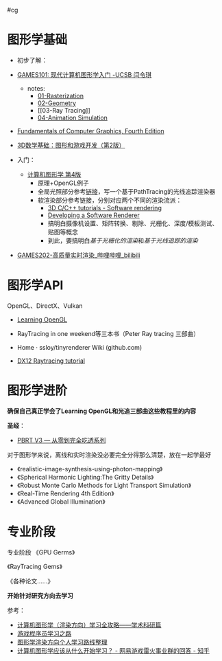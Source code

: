 #cg

# 图形学基础

- 初步了解：
- [GAMES101: 现代计算机图形学入门 -UCSB 闫令琪](https://link.zhihu.com/?target=https%3A//sites.cs.ucsb.edu/~lingqi/teaching/games101.html)
	- notes:
		- [01-Rasterization](01-Rasterization.md)
		- [02-Geometry](02-Geometry.md)
		- [[03-Ray Tracing]]
		- [04-Animation Simulation](04-Animation%20Simulation.md)
- [Fundamentals of Computer Graphics, Fourth Edition](Fundamentals%20of%20Computer%20Graphics,%20Fourth%20Edition.pdf)
- [3D数学基础：图形和游戏开发（第2版）](3D数学基础：图形和游戏开发（第2版）.pdf)

- 入门：
	- [计算机图形学 第4版](计算机图形学%20第4版.pdf)
		- 原理+OpenGL例子
		- 全局光照部分参考[链接](https://www.kevinbeason.com/smallpt/)，写一个基于PathTracing的光线追踪渲染器
		- 软渲染部分参考链接，分别对应两个不同的渲染流派：
			- [3D C/C++ tutorials - Software rendering](http://www.3dcpptutorials.sk/index.php?id=15)
			- [Developing a Software Renderer](https://trenki2.github.io/blog/2017/06/06/developing-a-software-renderer-part1/)
			- 搞明白摄像机设置、矩阵转换、剔除、光栅化、深度/模板测试、贴图等概念
			- 到此，要搞明白*基于光栅化的渲染*和*基于光线追踪的渲染*
- [GAMES202-高质量实时渲染\_哔哩哔哩\_bilibili](https://www.bilibili.com/video/BV1YK4y1T7yY/?spm_id_from=333.999.0.0)
# 图形学API

OpenGL、DirectX、Vulkan

- [Learning OpenGL](https://learnopengl-cn.github.io/)
- RayTracing in one weekend等三本书（Peter Ray tracing 三部曲）

- Home · ssloy/tinyrenderer Wiki (github.com)

- [DX12 Raytracing tutorial](https://developer.nvidia.com/rtx/raytracing/dxr/DX12-Raytracing-tutorial-Part-1)

# 图形学进阶

**确保自己真正学会了Learning OpenGL和光追三部曲这些教程里的内容**

**圣经**：
- [PBRT V3 — 从零到完全吃透系列](https://dezeming.top/?page_id=50)

对于图形学来说，离线和实时渲染没必要完全分得那么清楚，放在一起学最好

- 《realistic-image-synthesis-using-photon-mapping》
- 《Spherical Harmonic Lighting:The Gritty Details》
- 《Robust Monte Carlo Methods for Light Transport Simulation》
- 《Real-Time Rendering 4th Edition》
- 《Advanced Global Illumination》

# 专业阶段

专业阶段 《GPU Germs》

《RayTracing Gems》

《各种论文……》

**开始针对研究方向去学习**

参考：
- [计算机图形学（渲染方向）学习全攻略——学术科研篇](https://juejin.cn/post/6975112060006858760)
- [游戏程序员学习之路](https://miloyip.github.io/game-programmer/game-programmer-zh-cn.svg)
- [图形学渲染方向个人学习路线整理](https://zhuanlan.zhihu.com/p/445343440)
- [计算机图形学应该从什么开始学习？ - 网易游戏雷火事业群的回答 - 知乎](https://www.zhihu.com/question/349302834/answer/931378785)
